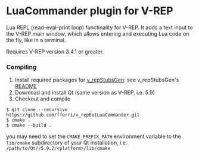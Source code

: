 # LuaCommander plugin for V-REP

Lua REPL (read-eval-print loop) functinality for V-REP. It adds a text input to the V-REP main window, which allows entering and executing Lua code on the fly, like in a terminal.

Requires V-REP version 3.4.1 or greater.

### Compiling

1. Install required packages for [v_repStubsGen](https://github.com/fferri/v_repStubsGen): see v_repStubsGen's [README](external/v_repStubsGen/README.md)
2. Download and install Qt (same version as V-REP, i.e. 5.9)
3. Checkout and compile
```
$ git clone --recursive https://github.com/fferri/v_repExtLuaCommander.git
$ cmake .
$ cmake --build .
```
you may need to set the `CMAKE_PREFIX_PATH` environment variable to the `lib/cmake` subdirectory of your Qt installation, i.e. `/path/to/Qt//5.9.2/<platform>/lib/cmake`
